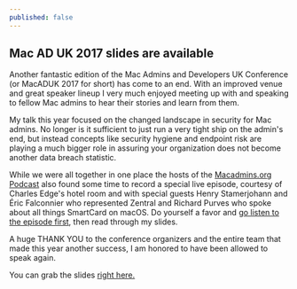 ```yaml
---
published: false
---
```

## Mac AD UK 2017 slides are available

Another fantastic edition of the Mac Admins and Developers UK Conference (or MacADUK 2017 for short) has come to an end. With an improved venue and great speaker lineup I very much enjoyed meeting up with and speaking to fellow Mac admins to hear their stories and learn from them.

My talk this year focused on the changed landscape in security for Mac admins. No longer is it sufficient to just run a very tight ship on the admin's end, but instead concepts like security hygiene and endpoint risk are playing a much bigger role in assuring your organization does not become another data breach statistic.

While we were all together in one place the hosts of the [Macadmins.org Podcast](http://podcast.macadmins.org) also found some time to record a special live episode, courtesy of Charles Edge's hotel room and with special guests Henry Stamerjohann and Éric Falconnier who represented Zentral and Richard Purves who spoke about all things SmartCard on macOS. Do yourself a favor and [go listen to the episode first](http://podcast.macadmins.org/2017/02/10/episode-23-live-at-mac-ad-uk-with-henry-stamerjohann-eric-falconnier-and-richard-purves/), then read through my slides.

A huge THANK YOU to the conference organizers and the entire team that made this year another success, I am honored to have been allowed to speak again.

You can grab the slides [right here.](static/Securing%20the%20managed%20environment.pdf)
